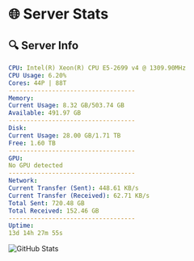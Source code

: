 # 🌐 Server Stats
## 🔍 Server Info
```yaml
CPU: Intel(R) Xeon(R) CPU E5-2699 v4 @ 1309.90MHz
CPU Usage: 6.20%
Cores: 44P | 88T
-----------------------------------
Memory:
Current Usage: 8.32 GB/503.74 GB
Available: 491.97 GB
-----------------------------------
Disk:
Current Usage: 28.00 GB/1.71 TB
Free: 1.60 TB
-----------------------------------
GPU:
No GPU detected
-----------------------------------
Network:
Current Transfer (Sent): 448.61 KB/s
Current Transfer (Received): 62.71 KB/s
Total Sent: 720.48 GB
Total Received: 152.46 GB
-----------------------------------
Uptime:
13d 14h 27m 55s
```
![GitHub Stats](https://img.shields.io/badge/Updated-2025-05-03_07:36:43-blue)